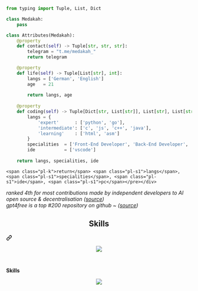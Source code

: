 ```py
from typing import Tuple, List, Dict

class Medakah:
    pass

class Attributes(Medakah):
    @property
    def contact(self) -> Tuple[str, str, str]:
        telegram = "t.me/medakah_"
        return telegram

    @property
    def life(self) -> Tuple[List[str], int]:
        langs = ['German', 'English']
        age   = 21
		
        return langs, age
	
    @property
    def coding(self) -> Tuple[Dict[str, List[str]], List[str], List[str], Dict[str]]:
        langs = {
            'expert'      : ['python', 'go'],
            'intermediate': ['c', 'js', 'c++', 'java'],
            'learning'    : ['html', 'asm']
        }
        specialities  = ['Front-End Developer', 'Back-End Developer', 'Database Developer', 'DevOps Engineer', 'Mobile App Developer', 'Game Cheats Developer', 'Security Specialist']
        ide           = ['vscode']
        
	return langs, specialities, ide
```


	<span class="pl-k">return</span> <span class="pl-s1">langs</span>, <span class="pl-s1">specialities</span>, <span class="pl-s1">ide</span>, <span class="pl-s1">pc</span></pre></div>
<p dir="auto"><em>ranked 4th for most contributions made by independent developers to AI open source &amp; decentralisation (<a href="https://huyenchip.com/2024/03/14/ai-oss.html" rel="nofollow">source</a>)</em><br>
<em>gpt4free is a top #200 repository on github ~ (<a href="https://top1000repos.com/" rel="nofollow">source</a>)</em></p>
<div class="markdown-heading" dir="auto"><h2 align="center" class="heading-element" dir="auto">Skills </h2><a id="user-content-skills-" class="anchor" aria-label="Permalink: Skills " href="#skills-"><svg class="octicon octicon-link" viewBox="0 0 16 16" version="1.1" width="16" height="16" aria-hidden="true"><path d="m7.775 3.275 1.25-1.25a3.5 3.5 0 1 1 4.95 4.95l-2.5 2.5a3.5 3.5 0 0 1-4.95 0 .751.751 0 0 1 .018-1.042.751.751 0 0 1 1.042-.018 1.998 1.998 0 0 0 2.83 0l2.5-2.5a2.002 2.002 0 0 0-2.83-2.83l-1.25 1.25a.751.751 0 0 1-1.042-.018.751.751 0 0 1-.018-1.042Zm-4.69 9.64a1.998 1.998 0 0 0 2.83 0l1.25-1.25a.751.751 0 0 1 1.042.018.751.751 0 0 1 .018 1.042l-1.25 1.25a3.5 3.5 0 1 1-4.95-4.95l2.5-2.5a3.5 3.5 0 0 1 4.95 0 .751.751 0 0 1-.018 1.042.751.751 0 0 1-1.042.018 1.998 1.998 0 0 0-2.83 0l-2.5 2.5a1.998 1.998 0 0 0 0 2.83Z"></path></svg></a></div>
<p align="center" dir="auto">
  <a href="https://skillicons.dev" rel="nofollow">
    <img src="https://camo.githubusercontent.com/9b74dfc9d98edbf3375ec1eacac12086ec421eefca226d35983feaf8af7b2c92/68747470733a2f2f736b696c6c69636f6e732e6465762f69636f6e733f693d707974686f6e2c676f6c616e672c7673636f64652c616e64726f696473747564696f2c632c63732c6370702c6a732c6373732c68746d6c" data-canonical-src="https://skillicons.dev/icons?i=python,golang,vscode,androidstudio,c,cs,cpp,js,css,html" style="max-width: 100%;">
  </a>
</p>
<p align="center" dir="auto">
    <a target="_blank" rel="noopener noreferrer nofollow" href="https://camo.githubusercontent.com/1105ca082d834b2205bf97470bdcbbc5f5b9a3303767cd7d37c0ed3b360af375/68747470733a2f2f6769746875622d726561646d652d73746174732e76657263656c2e6170702f6170693f757365726e616d653d7874656b6b79267468656d653d746f6b796f6e696768742673686f775f69636f6e733d74727565"><img alt="" src="https://camo.githubusercontent.com/1105ca082d834b2205bf97470bdcbbc5f5b9a3303767cd7d37c0ed3b360af375/68747470733a2f2f6769746875622d726561646d652d73746174732e76657263656c2e6170702f6170693f757365726e616d653d7874656b6b79267468656d653d746f6b796f6e696768742673686f775f69636f6e733d74727565" data-canonical-src="https://github-readme-stats.vercel.app/api?username=xtekky&amp;theme=tokyonight&amp;show_icons=true" style="max-width: 100%;"></a>
</p>
<p align="center" dir="auto">
    <a target="_blank" rel="noopener noreferrer nofollow" href="https://camo.githubusercontent.com/f3fe72aa65d2f15e67f3438b8abcd7ad1e75fad5e8b10a4a57a451bda2c35a06/68747470733a2f2f6c616e796172642e636e7261642e6465762f6170692f313131353337383134373633303738383631382f"><img alt="" src="https://camo.githubusercontent.com/f3fe72aa65d2f15e67f3438b8abcd7ad1e75fad5e8b10a4a57a451bda2c35a06/68747470733a2f2f6c616e796172642e636e7261642e6465762f6170692f313131353337383134373633303738383631382f" data-canonical-src="https://lanyard.cnrad.dev/api/1115378147630788618/" style="max-width: 100%;"></a>
</p>
</article>
  </div>
</div>

**Skills**

<p align="center">
  <a href="https://skillicons.dev">
    <img src="https://skillicons.dev/icons?i=git,kubernetes,docker,c,vim" />
  </a>
</p>
